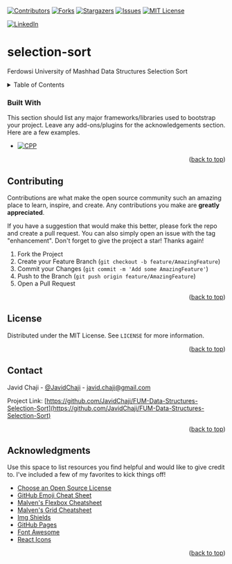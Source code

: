 <a name="readme-top"></a>


[![Contributors][contributors-shield]][contributors-url]
[![Forks][forks-shield]][forks-url]
[![Stargazers][stars-shield]][stars-url]
[![Issues][issues-shield]][issues-url]
[![MIT License][license-shield]][license-url]



[![LinkedIn][linkedin-shield]][javid-linkedin-url]

# selection-sort

Ferdowsi University of Mashhad Data Structures Selection Sort



<!-- TABLE OF CONTENTS -->
<details>
  <summary>Table of Contents</summary>
  <ol>
    <li>
      <a href="#about-the-project">About The Project</a>
      <ul>
        <li><a href="#built-with">Built With</a></li>
      </ul>
    </li>
    <li>
      <a href="#getting-started">Getting Started</a>
      <ul>
        <li><a href="#prerequisites">Prerequisites</a></li>
        <li><a href="#installation">Installation</a></li>
      </ul>
    </li>
    <li><a href="#usage">Usage</a></li>
    <li><a href="#roadmap">Roadmap</a></li>
    <li><a href="#contributing">Contributing</a></li>
    <li><a href="#license">License</a></li>
    <li><a href="#contact">Contact</a></li>
    <li><a href="#acknowledgments">Acknowledgments</a></li>
  </ol>
</details>





### Built With

This section should list any major frameworks/libraries used to bootstrap your project. Leave any add-ons/plugins for the acknowledgements section. Here are a few examples.

* [![CPP][CPP-Shield]][CPP-url]

<p align="right">(<a href="#readme-top">back to top</a>)</p>







<!-- CONTRIBUTING -->
## Contributing

Contributions are what make the open source community such an amazing place to learn, inspire, and create. Any contributions you make are **greatly appreciated**.

If you have a suggestion that would make this better, please fork the repo and create a pull request. You can also simply open an issue with the tag "enhancement".
Don't forget to give the project a star! Thanks again!

1. Fork the Project
2. Create your Feature Branch (`git checkout -b feature/AmazingFeature`)
3. Commit your Changes (`git commit -m 'Add some AmazingFeature'`)
4. Push to the Branch (`git push origin feature/AmazingFeature`)
5. Open a Pull Request

<p align="right">(<a href="#readme-top">back to top</a>)</p>





<!-- LICENSE -->
## License

Distributed under the MIT License. See `LICENSE` for more information.

<p align="right">(<a href="#readme-top">back to top</a>)</p>



<!-- CONTACT -->
## Contact

Javid Chaji - [@JavidChaji](https://twitter.com/JavidChaji) - javid.chaji@gmail.com

Project Link: [https://github.com/JavidChaji/FUM-Data-Structures-Selection-Sort](https://github.com/JavidChaji/FUM-Data-Structures-Selection-Sort)

<p align="right">(<a href="#readme-top">back to top</a>)</p>




<!-- ACKNOWLEDGMENTS -->
## Acknowledgments

Use this space to list resources you find helpful and would like to give credit to. I've included a few of my favorites to kick things off!

* [Choose an Open Source License](https://choosealicense.com)
* [GitHub Emoji Cheat Sheet](https://www.webpagefx.com/tools/emoji-cheat-sheet)
* [Malven's Flexbox Cheatsheet](https://flexbox.malven.co/)
* [Malven's Grid Cheatsheet](https://grid.malven.co/)
* [Img Shields](https://shields.io)
* [GitHub Pages](https://pages.github.com)
* [Font Awesome](https://fontawesome.com)
* [React Icons](https://react-icons.github.io/react-icons/search)

<p align="right">(<a href="#readme-top">back to top</a>)</p>





<!-- MARKDOWN LINKS & IMAGES -->
<!-- https://www.markdownguide.org/basic-syntax/#reference-style-links -->
<!-- https://ileriayo.github.io/markdown-badges/ -->

<!-- Contributors -->
[contributors-shield]: https://img.shields.io/github/contributors/javidchaji/FUM-Data-Structures-Selection-Sort.svg?style=for-the-badge

[contributors-url]: https://github.com/javidchaji/FUM-Data-Structures-Selection-Sort/graphs/contributors

<!-- Forks -->
[forks-shield]: https://img.shields.io/github/forks/javidchaji/FUM-Data-Structures-Selection-Sort.svg?style=for-the-badge

[forks-url]: https://github.com/javidchaji/FUM-Data-Structures-Selection-Sort/network/members


<!-- Stars -->
[stars-shield]: https://img.shields.io/github/stars/javidchaji/FUM-Data-Structures-Selection-Sort.svg?style=for-the-badge

[stars-url]: https://github.com/javidchaji/FUM-Data-Structures-Selection-Sort/stargazers


<!-- Issues -->
[issues-shield]: https://img.shields.io/github/issues/javidchaji/FUM-Data-Structures-Selection-Sort.svg?style=for-the-badge

[issues-url]: https://github.com/javidchaji/FUM-Data-Structures-Selection-Sort/issues


<!-- License -->
[license-shield]: https://img.shields.io/github/license/javidchaji/FUM-Data-Structures-Selection-Sort.svg?style=for-the-badge

[license-url]: https://github.com/javidchaji/FUM-Data-Structures-Selection-Sort/blob/master/LICENSE


<!-- Linkedin -->
[linkedin-shield]: https://img.shields.io/badge/linkedin-%230077B5.svg?style=for-the-badge&logo=linkedin&logoColor=white

[javid-linkedin-url]: https://linkedin.com/in/javidchaji




[CPP-Shield]: 	https://img.shields.io/badge/C%2B%2B-00599C?style=for-the-badge&logo=c%2B%2B&logoColor=white
[CPP-url]: https://isocpp.org/
